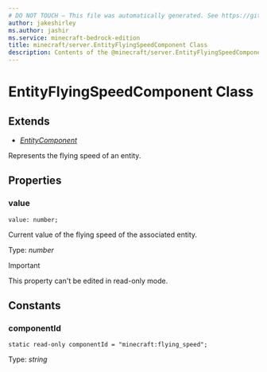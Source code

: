 ```yaml
---
# DO NOT TOUCH — This file was automatically generated. See https://github.com/mojang/minecraftapidocsgenerator to modify descriptions, examples, etc.
author: jakeshirley
ms.author: jashir
ms.service: minecraft-bedrock-edition
title: minecraft/server.EntityFlyingSpeedComponent Class
description: Contents of the @minecraft/server.EntityFlyingSpeedComponent class.
---
```

# EntityFlyingSpeedComponent Class

## Extends
- [*EntityComponent*](EntityComponent.md)

Represents the flying speed of an entity.

## Properties

### **value**
`value: number;`

Current value of the flying speed of the associated entity.

Type: *number*
  
> [!IMPORTANT]
> This property can't be edited in read-only mode.

## Constants

### **componentId**
`static read-only componentId = "minecraft:flying_speed";`

Type: *string*
